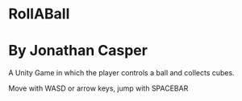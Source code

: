 # RollABall

# By Jonathan Casper

A Unity Game in which the player controls a ball and collects cubes.

Move with WASD or arrow keys, jump with SPACEBAR
